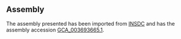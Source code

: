 
Assembly
--------

The assembly presented has been imported from 
[INSDC](http://www.insdc.org) and has the assembly accession
[GCA\_003693665.1](http://www.ebi.ac.uk/ena/data/view/GCA_003693665.1).

